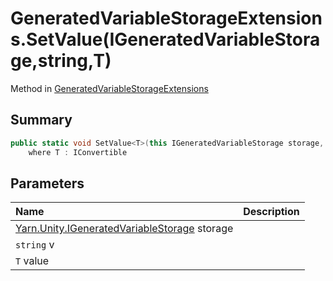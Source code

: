 # GeneratedVariableStorageExtensions.SetValue<T>(IGeneratedVariableStorage,string,T)

Method in [GeneratedVariableStorageExtensions](/docs/api/csharp/yarn.unity.generatedvariablestorageextensions.md)

## Summary



```csharp
public static void SetValue<T>(this IGeneratedVariableStorage storage, string v, T value)
    where T : IConvertible
```

## Parameters

|Name|Description|
|:---|:---|
|[Yarn.Unity.IGeneratedVariableStorage](/docs/api/csharp/yarn.unity.igeneratedvariablestorage.md) storage||
|`string` v||
|`T` value||

